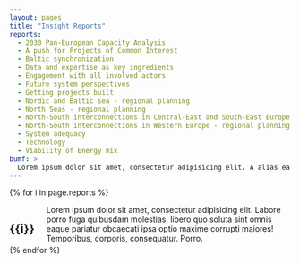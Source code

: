 ```yaml
---
layout: pages
title: "Insight Reports"
reports:
  - 2030 Pan-European Capacity Analysis
  - A push for Projects of Common Interest
  - Baltic synchronization
  - Data and expertise as key ingredients 
  - Engagement with all involved actors
  - Future system perspectives
  - Getting projects built
  - Nordic and Baltic sea - regional planning
  - North Seas - regional planning
  - North-South interconnections in Central-East and South-East Europe - regional planning
  - North-South interconnections in Western Europe - regional planning
  - System adequacy
  - Technology
  - Viability of Energy mix
bumf: >
  Lorem ipsum dolor sit amet, consectetur adipisicing elit. A alias ea aspernatur eaque veniam. Saepe rerum dolorum numquam quisquam animi perferendis fuga! Adipisci molestiae dicta, enim molestias voluptatum et alias corrupti autem perspiciatis libero provident ea assumenda, fugiat recusandae reprehenderit excepturi dolorem. Nemo sint aut ex hic illo unde labore sed magnam itaque deserunt blanditiis, eum, magni laudantium aliquam assumenda, cumque, accusamus architecto provident nam earum eos mollitia laboriosam dolor! Totam numquam nam animi omnis.
---
```


{% for i in page.reports %}
  
<div id="{{include.section_id}}" data-magellan-target="{{include.section_id}}" class="section {% cycle '', 'fill-grey' %}">
    <div class="row">
        <div class="medium-8 small-centered columns">
        <h2 class="text-center">{{i}}</h2>
            Lorem ipsum dolor sit amet, consectetur adipisicing elit. Labore porro fuga quibusdam molestias, libero quo soluta sint omnis eaque pariatur obcaecati ipsa optio maxime corrupti maiores! Temporibus, corporis, consequatur. Porro.
        </div>
    </div>
</div>
{% endfor %}
